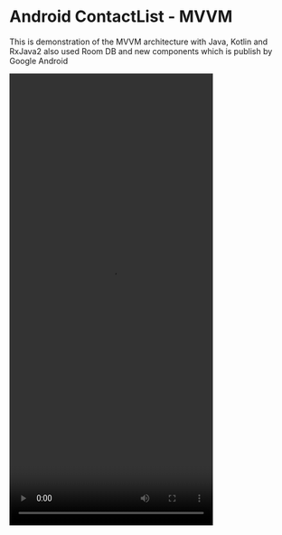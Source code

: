 # Android ContactList - MVVM
This is demonstration of the MVVM architecture with Java, Kotlin and RxJava2 also used Room DB and new components which is publish by Google Android


<div align:left;display:inline;>
<video width="360" height="800" controls>
    <source src="images/demo.mp4" type="video/mp4">
</video>
</div>